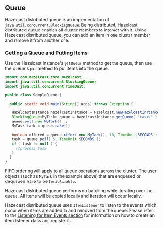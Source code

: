 ## Queue

Hazelcast distributed queue is an implementation of `java.util.concurrent.BlockingQueue`. Being distributed, Hazelcast distributed queue enables all cluster members to interact with it. Using Hazelcast distributed queue, you can add an item in one cluster member and remove it from another one.

### Getting a Queue and Putting Items

Use the Hazelcast instance's `getQueue` method to get the queue, then use the queue's `put` method to put items into the queue.

```java
import com.hazelcast.core.Hazelcast;
import java.util.concurrent.BlockingQueue;
import java.util.concurrent.TimeUnit;

public class SampleQueue {

  public static void main(String[] args) throws Exception {

   HazelcastInstance hazelcastInstance = Hazelcast.newHazelcastInstance();
   BlockingQueue<MyTask> queue = hazelcastInstance.getQueue( "tasks" );
   queue.put( new MyTask() );
   MyTask task = queue.take();

   boolean offered = queue.offer( new MyTask(), 10, TimeUnit.SECONDS );
   task = queue.poll( 5, TimeUnit.SECONDS );
   if ( task != null ) {
     //process task
   }
  }
} 
```

FIFO ordering will apply to all queue operations across the cluster. The user objects (such as `MyTask` in the example above) that are enqueued or dequeued have to be `Serializable`.

Hazelcast distributed queue performs no batching while iterating over the queue. All items will be copied locally and iteration will occur locally.

Hazelcast distributed queue uses `ItemListener` to listen to the events which occur when items are added to and removed from the queue. Please refer to the [Listening for Item Events section](#listening-for-item-events) for information on how to create an item listener class and register it.
